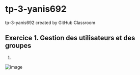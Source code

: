 # tp-3-yanis692
tp-3-yanis692 created by GitHub Classroom

## Exercice 1. Gestion des utilisateurs et des groupes

1. 
![image](https://user-images.githubusercontent.com/77662970/190975835-af5b72f7-af60-4127-88e5-e31f438974b0.png)
